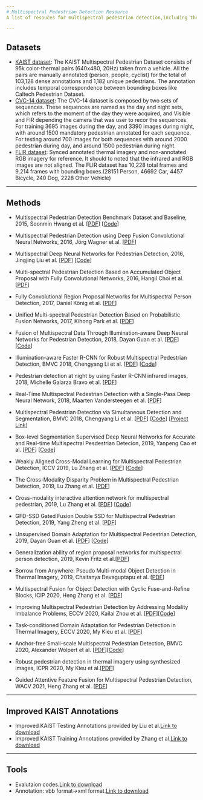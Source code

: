 ```yaml
---
# Multispectral Pedestrian Detection Resource
A list of resouces for multispectral pedestrian detection,including the datasets, methods, annotations and tools.

---
```

## Datasets
- [KAIST dataset](https://soonminhwang.github.io/rgbt-ped-detection/): The KAIST Multispectral Pedestrian Dataset consists of 95k color-thermal pairs (640x480, 20Hz) taken from a vehicle. All the pairs are manually annotated (person, people, cyclist) for the total of 103,128 dense annotations and 1,182 unique pedestrians. The annotation includes temporal correspondence between bounding boxes like Caltech Pedestrian Dataset. 
- [CVC-14 dataset](http://adas.cvc.uab.es/elektra/enigma-portfolio/cvc-14-visible-fir-day-night-pedestrian-sequence-dataset/): The CVC-14 dataset is composed by two sets of sequences. These sequences are named as the day and night sets,  which refers to the moment of the day they were acquired, and Visible and FIR depending the camera that was user to recor the sequences. For training 3695 images during the day, and 3390 images during night, with around 1500 mandatory pedestrian annotated for each sequence. For testing around 700 images for both sequences with around 2000 pedestrian during day, and around 1500 pedestrian during night.
- [FLIR dataset](https://www.flir.cn/oem/adas/adas-dataset-form/): Synced annotated thermal imagery and non-annotated RGB imagery for reference. It should to noted that the infrared and RGB images are not aligned. The FLIR dataset has 10,228 total frames and 9,214 frames with bounding boxes.(28151 Person, 46692 Car, 4457 Bicycle, 240 Dog, 2228 Other Vehicle)

---
## Methods

- Multispectral Pedestrian Detection Benchmark Dataset and Baseline, 2015, Soonmin Hwang et al.
[[PDF](https://soonminhwang.github.io/rgbt-ped-detection/misc/CVPR15_Pedestrian_Benchmark.pdf)]
[[Code](https://github.com/SoonminHwang/rgbt-ped-detection)]

- Multispectral Pedestrian Detection using Deep Fusion Convolutional Neural Networks, 2016, Jörg Wagner et al.
[[PDF](https://www.researchgate.net/publication/302514661_Multispectral_Pedestrian_Detection_using_Deep_Fusion_Convolutional_Neural_Networks)]

- Multispectral Deep Neural Networks for Pedestrian Detection, 2016, Jingjing Liu et al.
[[PDF](https://arxiv.org/abs/1611.02644)]
[[Code](https://github.com/denny1108/multispectral-pedestrian-py-faster-rcnn)]

- Multi-spectral Pedestrian Detection Based on Accumulated Object Proposal with Fully Convolutional Networks, 2016, Hangil Choi et al.
[[PDF](https://ieeexplore.ieee.org/document/7899703)]

- Fully Convolutional Region Proposal Networks for Multispectral Person Detection, 2017, Daniel König et al.
[[PDF](https://ieeexplore.ieee.org/abstract/document/8014770)]

- Unified Multi-spectral Pedestrian Detection Based on Probabilistic Fusion Networks, 2017, Kihong Park et al.
[[PDF](https://www.sciencedirect.com/science/article/abs/pii/S0031320318300906)]

- Fusion of Multispectral Data Through Illumination-aware Deep Neural Networks for Pedestrian Detection, 2018, Dayan Guan et al.
[[PDF](https://arxiv.org/abs/1802.09972)]
[[Code](https://github.com/dayanguan/illumination-aware_multispectral_pedestrian_detection/)]

- Illumination-aware Faster R-CNN for Robust Multispectral Pedestrian Detection, BMVC 2018, Chengyang Li et al.
[[PDF](https://arxiv.org/pdf/1802.09972.pdf)]
[[Code](https://github.com/Li-Chengyang/IAF-RCNN)]

- Pedestrian detection at night by using Faster R-CNN infrared images, 2018, Michelle Galarza Bravo et al.
[[PDF](https://ingenius.ups.edu.ec/index.php/ingenius/article/download/20.2018.05/2767)]

- Real-Time Multispectral Pedestrian Detection with a Single-Pass Deep Neural Network, 2018, Maarten Vandersteegen et al.
[[PDF](https://link.springer.com/chapter/10.1007/978-3-319-93000-8_47)]

- Multispectral Pedestrian Detection via Simultaneous Detection and Segmentation, BMVC 2018, Chengyang Li et al.
[[PDF](https://arxiv.org/abs/1808.04818)]
[[Code](https://github.com/Li-Chengyang/MSDS-RCNN)]
[[Project Link](https://li-chengyang.github.io/home/MSDS-RCNN/)]

- Box-level Segmentation Supervised Deep Neural Networks for Accurate and Real-time Multispectral Pesdestrian Detecion, 2019, Yanpeng Cao et al.
[[PDF](https://arxiv.org/abs/1902.05291)]
[[Code](https://github.com/dayanguan/realtime_multispectral_pedestrian_detection)]

 - Weakly Aligned Cross-Modal Learning for Multispectral Pedestrian Detection, ICCV 2019, Lu Zhang et al.
[[PDF](https://arxiv.org/abs/1901.02645)]
[[Code](https://github.com/luzhang16/AR-CNN)]

- The Cross-Modality Disparity Problem in Multispectral Pedestrian Detection, 2019, Lu Zhang et al.
[[PDF](https://arxiv.org/abs/1901.02645v1)]

- Cross-modality interactive attention network for multispectral pedestrian, 2019, Lu Zhang et al.
[[PDF](https://www.sciencedirect.com/science/article/abs/pii/S1566253518304111)]
[[Code](https://github.com/luzhang16/CIAN)]

- GFD-SSD  Gated Fusion Double SSD for Multispectral Pedestrian Detection, 2019, Yang Zheng et al.
[[PDF](https://arxiv.org/abs/1903.06999)]

-  Unsupervised Domain Adaptation for Multispectral Pedestrian Detection, 2019, Dayan Guan et al.
[[PDF](https://arxiv.org/abs/1904.03692)]
[[Code](https://github.com/dayanguan/unsupervised_multispectral_pedestrian_detectio)]

-  Generalization ability of region proposal networks for multispectral person detection, 2019, Kevin Fritz et al.[[PDF](https://arxiv.org/abs/1905.02758)]

- Borrow from Anywhere: Pseudo Multi-modal Object Detection in Thermal Imagery, 2019, Chaitanya Devaguptapu et al. [[PDF](https://arxiv.org/abs/1905.08789)]

- Multispectral Fusion for Object Detection with Cyclic Fuse-and-Refine Blocks, ICIP 2020, Heng Zhang et al. [[PDF](https://hal.archives-ouvertes.fr/hal-02872132/file/icip2020.pdf)]

- Improving Multispectral Pedestrian Detection by Addressing Modality Imbalance Problems, ECCV 2020, Kailai Zhou et al. [[PDF](https://arxiv.org/pdf/2008.03043.pdf)][[Code](https://github.com/CalayZhou/MBNet)]

- Task-conditioned Domain Adaptation for Pedestrian Detection in Thermal Imagery, ECCV 2020, My Kieu et al. [[PDF](https://www.ecva.net/papers/eccv_2020/papers_ECCV/papers/123670545.pdf)]

- Anchor-free Small-scale Multispectral Pedestrian Detection, BMVC 2020, Alexander Wolpert et al. [[PDF](https://arxiv.org/abs/2008.08418)][[Code](https://github.com/HensoldtOptronicsCV/MultispectralPedestrianDetection)]

- Robust pedestrian detection in thermal imagery using synthesized images, ICPR 2020, My Kieu et al.[[PDF](https://arxiv.org/abs/2102.02005)]

- Guided Attentive Feature Fusion for Multispectral Pedestrian Detection, WACV 2021, Heng Zhang et al. [[PDF](https://openaccess.thecvf.com/content/WACV2021/papers/Zhang_Guided_Attentive_Feature_Fusion_for_Multispectral_Pedestrian_Detection_WACV_2021_paper.pdf)]

---
## Improved KAIST Annotations
 - Improved KAIST Testing Annotations provided by Liu et al.[Link to download](https://docs.google.com/forms/d/e/1FAIpQLSe65WXae7J_KziHK9cmX_lP_hiDXe7Dsl6uBTRL0AWGML0MZg/viewform?usp=pp_url&entry.1637202210&entry.1381600926&entry.718112205&entry.233811498) 
 - Improved KAIST Training Annotations provided by Zhang et al.[Link to download](https://github.com/luzhang16/AR-CNN) 

 ---
## Tools
- Evalutaion codes.[Link to download](https://github.com/Li-Chengyang/MSDS-RCNN/tree/master/lib/datasets/KAISTdevkit-matlab-wrapper)
- Annotation: vbb format->xml format.[Link to download](https://github.com/SoonminHwang/rgbt-ped-detection/tree/master/data/scripts)

